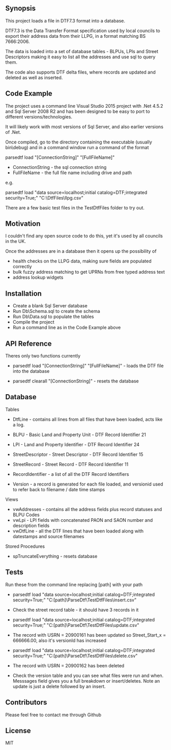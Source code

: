 ﻿## Synopsis

This project loads a file in DTF7.3 format into a database. 

DTF7.3 is the Data Transfer Format specification used by local councils to export their address data from their LLPG, in a format matching BS 7666:2006.

The data is loaded into a set of database tables - BLPUs, LPIs and Street Descriptors making it easy to list all the addresses and use sql to query them.

The code also supports DTF delta files, where records are updated and deleted as well as inserted.

## Code Example

The project uses a command line Visual Studio 2015 project with .Net 4.5.2 and Sql Server 2008 R2 and has been designed to be easy to port to different versions/technologies. 

It will likely work with most versions of Sql Server, and also earlier versions of .Net.

Once compiled, go to the directory containing the executable (usually bin\debug) and in a command window run a command of the format

parsedtf load "[ConnectionString]" "[FullFileName]"

* ConnectionString - the sql connection string
* FullFileName - the full file name including drive and path

e.g.

parsedtf load "data source=localhost;initial catalog=DTF;integrated security=True;" "C:\DtfFiles\llpg.csv"

There are a few basic test files in the TestDtfFiles folder to try out.

## Motivation

I couldn't find any open source code to do this, yet it's used by all councils in the UK. 

Once the addresses are in a database then it opens up the possibility of
* health checks on the LLPG data, making sure fields are populated correctly
* bulk fuzzy address matching to get UPRNs from free typed address text
* address lookup widgets 

## Installation

* Create a blank Sql Server database
* Run Db\Schema.sql to create the schema
* Run Db\Data.sql to populate the tables
* Compile the project
* Run a command line as in the Code Example above

## API Reference

Theres only two functions currently

* parsedtf load "[ConnectionString]" "[FullFileName]" - loads the DTF file into the database

* parsedtf clearall "[ConnectionString]" - resets the database

## Database 

Tables
* DtfLine - contains all lines from all files that have been loaded, acts like a log. 

* BLPU - Basic Land and Property Unit - DTF Record Identifier 21
* LPI - Land and Property Identifier - DTF Record Identifier 24
* StreetDescriptor - Street Descriptor - DTF Record Identifier 15
* StreetRecord - Street Record - DTF Record Identifier 11

* RecordIdentifier - a list of all the DTF Record Identifiers
* Version - a record is generated for each file loaded, and versionid used to refer back to filename / date time stamps

Views
* vwAddresses - contains all the address fields plus record statuses and BLPU Codes
* vwLpi - LPI fields with concatenated PAON and SAON number and description fields
* vwDtfLine - all the DTF lines that have been loaded along with datestamps and source filenames

Stored Procedures
* spTruncateEverything - resets database 

## Tests

Run these from the command line replacing [path] with your path
* parsedtf load "data source=localhost;initial catalog=DTF;integrated security=True;" "C:\[path]\ParseDtf\TestDtfFiles\insert.csv"
* Check the street record table - it should have 3 records in it

* parsedtf load "data source=localhost;initial catalog=DTF;integrated security=True;" "C:\[path]\ParseDtf\TestDtfFiles\update.csv"
* The record with USRN = 20900161 has been updated so Street_Start_x = 666666.00, also it's versionId has increased

* parsedtf load "data source=localhost;initial catalog=DTF;integrated security=True;" "C:\[path]\ParseDtf\TestDtfFiles\delete.csv"
* The record with USRN = 20900162 has been deleted 

* Check the version table and you can see what files were run and when. Messsages field gives you a full breakdown or insert/deletes. Note an update is just a delete followed by an insert.

## Contributors

Please feel free to contact me through Github

## License

MIT
